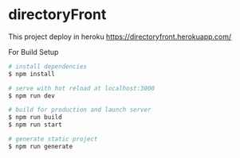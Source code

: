 
# directoryFront

This project deploy in heroku  https://directoryfront.herokuapp.com/


For Build Setup

```bash
# install dependencies
$ npm install

# serve with hot reload at localhost:3000
$ npm run dev

# build for production and launch server
$ npm run build
$ npm run start

# generate static project
$ npm run generate

